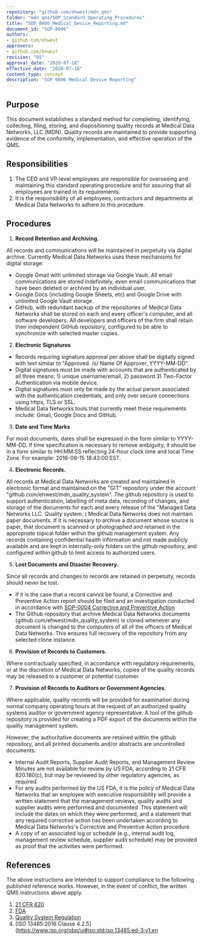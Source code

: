 ```yaml
---
repository: "github.com/ehwest/mdn_qms"
folder: "mdn_qms/SOP_Standard_Operating_Procedures"
title: "SOP_0006_Medical_Device_Reporting.md"
document_id: "SOP-0006"
authors:
- github.com/ehwest
approvers:
- github.com/bewest
revision: "05"
approval_date: "2020-07-18"
effective_date: "2020-07-18"
content_type: concept
description: "SOP 0006 Medical Device Reporting"
---
```



## Purpose

This document establishes a standard method for completing, identifying, collecting, filing, storing, and dispositioning quality records at Medical Data Networks, LLC (MDN). Quality records are maintained to provide supporting evidence of the conformity, implementation, and effective operation of the QMS.

## Responsibilities

1. The CEO and VP-level employees are responsible for overseeing and maintaining this standard operating procedure and for assuring that all employees are trained in its requirements.
2. It is the responsibility of all employees, contractors and departments at Medical Data Networks to adhere to this procedure.

## Procedures

1. **Record Retention and Archiving.** 

All records and communications will be maintained in perpetuity via digital archive. Currently Medical Data Networks uses these mechanisms for digital storage:

  * Google Gmail with unlimited storage via Google Vault. All email communications are stored indefinitely, even email communications that have been deleted or archived by an individual user.
  * Google Docs (including Google Sheets, etc) and Google Drive with unlimited Google Vault storage.
  * GitHub, with redundant backup of the repositories of Medical Data Networks shall be stored on each and every officer's computer, and all software developers.  All developers and officers of the firm shall retain their independent GitHub repository, configured to be able to synchronize with selected master copies.

2. **Electronic Signatures**

 * Records requiring signature approval per above shall be digitally signed with text similar to &quot;Approved. /s/ Name Of Approver, YYYY-MM-DD&quot;.
 * Digital signatures must be made with accounts that are authenticated by all three means: 1) unique username/email, 2) password 3) Two-Factor Authentication via mobile device.
 * Digital signatures must only be made by the actual person associated with the authentication credentials, and only over secure connections using https, TLS or SSL.
 * Medical Data Networks tools that currently meet these requirements include: Gmail, Google Docs and GitHub.

3. **Date and Time Marks**

For most documents, dates shall be expressed in the form similar to YYYY-MM-DD. If time specification is necessary to remove ambiguity, it should be in a form similar to HH:MM:SS reflecting 24-hour clock time and local Time Zone. For example: 2016-08-15 18:43:00 EST.

4. **Electronic Records.** 

All records at Medical Data Networks are created and maintained in electronic format and maintained on the "GIT" repository under the account "github.com/ehwest/mdn_quality_system".  The github repository is used to support authentication, labelling of meta data, recording of changes, and storage of the documents for each and every release of the "Managed Data Networks LLC. Quality system. ( Medical Data Networks does not maintain paper documents. If it is necessary to archive a document whose source is paper, that document is scanned or photographed and retained in the appropriate topical folder within the github management system.  Any records containing confidential health information and not made publicly available and are kept in internally-only folders on the github repository, and configured within github to limit access to authorized users. 

5. **Lost Documents and Disaster Recovery.** 

Since all records and changes to records are retained in perpetuity, records should never be lost.

 * If it is the case that a record cannot be found, a Corrective and Preventive Action report should be filed and an investigation conducted in accordance with [SOP-0004 Corrective and Preventive Action](https://github.com/ehwest/mdn_quality_system/blob/master/01_Standard_Operating_Procedures/SOP-0004_Corrective_And_Preventive_Action.md)
 * The Github repository that archive Medical Data Networks documents (github.com/ehwest/mdn_quality_system) is cloned whenever any document is changed to the computers of all of the officers of Medical Data Networks. This ensures full recovery of the repository from any selected clone instance. 

6. **Provision of Records to Customers.** 

Where contractually specified, in accordance with regulatory requirements, or at the discretion of Medical Data Networks, copies of the quality records may be released to a customer or potential customer.

7. **Provision of Records to Auditors or Government Agencies.** 

Where applicable, quality records will be provided for examination during normal company operating hours at the request of an authorized quality systems auditor or government agency representative.   A tool of the github repository is provided for creating a PDF export of the documents within the quality management system.   

However, the authoritative documents are retained within the github repository, and all printed documents and/or abstracts are uncontrolled documents.

 * Internal Audit Reports, Supplier Audit Reports, and Management Review Minutes are not available for review by US FDA, according to 21 CFR 820.180(c), but may be reviewed by other regulatory agencies, as required.
 * For any audits performed by the US FDA, it is the policy of Medical Data Networks that an employee with executive responsibility will provide a written statement that the management reviews, quality audits and supplier audits were performed and documented. This statement will include the dates on which they were performed, and a statement that any required corrective action has been undertaken according to Medical Data Networks&#39;s Corrective and Preventive Action procedure.
 * A copy of an associated log or schedule (e.g., internal audit log, management review schedule, supplier audit schedule) may be provided as proof that the activities were performed.


## References

The above instructions are intended to support compliance to the following published reference works.  However, in the event of conflict, the written QMS instructions above apply.

1. [21 CFR 820](https://www.accessdata.fda.gov/scripts/cdrh/cfdocs/cfcfr/CFRSearch.cfm?CFRPart=820&amp;showFR=1&amp;subpartNode=21:8.0.1.1.12.13)
2. [FDA](https://www.accessdata.fda.gov/scripts/cdrh/cfdocs/cfcfr/CFRSearch.cfm?CFRPart=820&amp;showFR=1&amp;subpartNode=21:8.0.1.1.12.13)
3. [Quality System Regulation](https://www.accessdata.fda.gov/scripts/cdrh/cfdocs/cfcfr/CFRSearch.cfm?CFRPart=820&amp;showFR=1&amp;subpartNode=21:8.0.1.1.12.13)
4. [ISO 13485:2016 Clause 4.2.5](https://www.iso.org/obp/ui#iso:std:iso:13485:ed-3:v1:en
